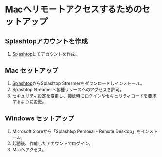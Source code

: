 # Macへリモートアクセスするためのセットアップ

## Splashtopアカウントを作成

1. [Splashtop](https://www.splashtop.com/)にてアカウントを作成。

## Mac セットアップ

1. [Splashtop](https://www.splashtop.com/)からSplashtop Streamerをダウンロードしインストール。
2. Splashtop Streamerへ各種リソースへのアクセスを許可。
3. セキュリティ設定を変更し、接続時にログインやセキュリティコードを要求するように変更。

## Windows セットアップ

1. Microsoft Storeから「Splashtop Personal - Remote Desktop」をインストール。
2. 起動後、作成したアカウントでログイン。
3. Macへアクセス。
